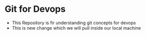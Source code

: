 # Git for Devops

- This Repository is fir understanding git concepts for devops
- This is new change which we will pull inside our local machine
